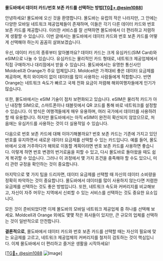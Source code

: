 **몰도바에서 데이터 카드/번호 보존 카드를 선택하는 방법[[TG💪+ @esim1088](https://t.me/s/esim1088)]**

안녕하세요! 몰도바에 오신 것을 환영합니다. 몰도바는 유럽의 작은 나라지만, 그 안에는 다양한 모바일 네트워크 제공업체들이 존재하며, 이들은 각기 다른 데이터 카드와 번호 보존 카드를 제공합니다. 이러한 서비스를 잘 선택하면 몰도바에서 더 편리하고 저렴하게 생활할 수 있습니다. 이번 글에서는 몰도바에서 데이터 카드와 번호 보존 카드를 어떻게 선택해야 하는지 꼼꼼히 살펴보겠습니다.

우선, 데이터 카드의 종류부터 알아볼까요? 데이터 카드는 크게 유심카드(SIM Card)와 eSIM으로 나눌 수 있습니다. 유심카드는 물리적인 카드 형태로, 네트워크 제공업체에서 직접 구매하거나 대리점에서 받을 수 있습니다. 몰도바에서는 유명한 통신사인 Moldcell과 Orange가 주요 업체입니다. Moldcell은 가격대비 좋은 데이터 요금제를 제공하며, 특히 와이파이 없이 데이터를 많이 사용하는 사람들에게 적합합니다. 반면 Orange는 네트워크 속도가 빠르고 국제 전화 요금이 저렴해 해외여행자들에게 인기가 많습니다.

또한, 몰도바에서는 eSIM 기술이 점차 보편화되고 있습니다. eSIM은 물리적 카드가 아닌 내장형 SIM으로, 스마트폰이나 태블릿에서 QR 코드를 통해 바로 네트워크를 설정할 수 있습니다. 이 방식은 여행객들에게 매우 유용하며, 여러 국가에서 데이터를 사용하려 할 때 유용합니다. 하지만 몰도바에서는 아직 eSIM이 완전히 확산되지 않았으므로, 처음에는 유심카드를 사용하는 것이 더 실용적일 수 있습니다.

다음으로 번호 보존 카드에 대해 이야기해볼까요? 번호 보존 카드는 기존에 가지고 있던 번호를 유지하면서 새로운 데이터 요금제를 선택할 수 있는 카드입니다. 예를 들어, 몰도바에서 오래 거주하다가 해외로 이동할 계획이라면 번호 보존 카드를 사용하면 좋습니다. 이렇게 하면 번호 변경의 번거로움을 피할 수 있고, 다시 몰도바로 돌아왔을 때도 쉽게 복귀할 수 있습니다. 그러나 이 과정에서 몇 가지 조건을 충족해야 할 수도 있으니, 미리 관련 규정을 확인하는 것이 중요합니다.

마지막으로 몇 가지 팁을 드리자면, 데이터 요금제를 선택할 때 자신의 데이터 소비량을 정확히 파악하는 것이 중요합니다. 몰도바에서 데이터를 많이 사용하지 않는다면 저렴한 요금제를 선택하는 것도 좋은 방법입니다. 또한, 네트워크 속도와 커버리지를 비교해보고, 자신이 자주 머무는 지역에서 신뢰할 수 있는 서비스를 선택하는 것도 중요한 요소입니다.

모든 것이 준비되었다면 이제 몰도바의 모바일 네트워크 제공업체 중 하나를 선택해 보세요. Moldcell과 Orange 외에도 몇몇 작은 회사들이 있지만, 큰 규모의 업체를 선택하는 것이 일반적으로 안전합니다.

**결론적으로**, 몰도바에서 데이터 카드와 번호 보존 카드를 선택할 때는 자신의 필요에 맞는 요금제를 고르고, 네트워크 제공업체의 커버리지를 철저히 검토하는 것이 핵심입니다. 이제 몰도바에서 더 편리하고 즐거운 생활을 시작하세요!

[[TG💪+ @esim1088](https://t.me/s/esim1088) ![Image](https://i.postimg.cc/Y0z9fWf4/image.png)]